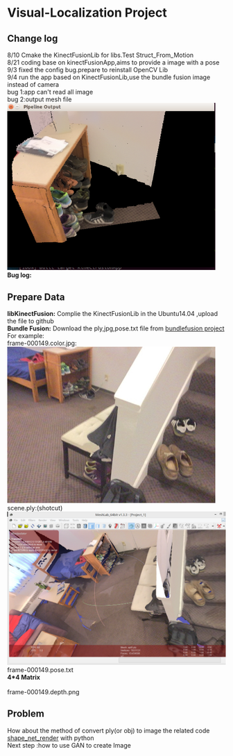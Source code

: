 # Visual-Localization Project
## Change log <br>
8/10  Cmake the KinectFusionLib for libs.Test Struct_From_Motion <br>
8/21   coding base on kinectFusionApp,aims to provide a image with a pose<br>
9/3  fixed the config bug.prepare to reinstall OpenCV Lib<br>
9/4  run the app based on KinectFusionLib,use the bundle fusion image instead of camera<br>
bug 1:app can't read all image<br>
bug 2:output mesh file<br>
<img src="https://github.com/ICCD/Visual-Localization/blob/master/1781902426.jpg" width="480"  alt="图片加载失败"/><br>
**Bug log:**<br>


## Prepare Data
**libKinectFusion:** Complie the KinectFusionLib in the Ubuntu14.04 ,upload the file to github <br>
**Bundle Fusion:**      Download the ply,jpg,pose.txt file from  [bundlefusion project](http://graphics.stanford.edu/projects/bundlefusion/index.html) <br>
 For example:<br>
 frame-000149.color.jpg: <br>
<img src="https://github.com/ICCD/Visual-Localization/blob/master/DataSet-example/frame-000149.color.jpg" width="480"  alt="图片加载失败"/>
<br>
scene.ply:(shotcut) <br>
<img src="https://github.com/ICCD/Visual-Localization/blob/master/DataSet-example/PLYshotcut.png" width="640"  alt="图片加载失败"/>
<br>
frame-000149.pose.txt <br>
  **4*4 Matrix**   <br><br>
frame-000149.depth.png
 ## Problem 
 How about the method of convert ply(or obj) to image
 the related code [shape_net_render](https://github.com/panmari/stanford-shapenet-renderer) with python <br>
 Next step :how to use GAN to create Image
 
 
